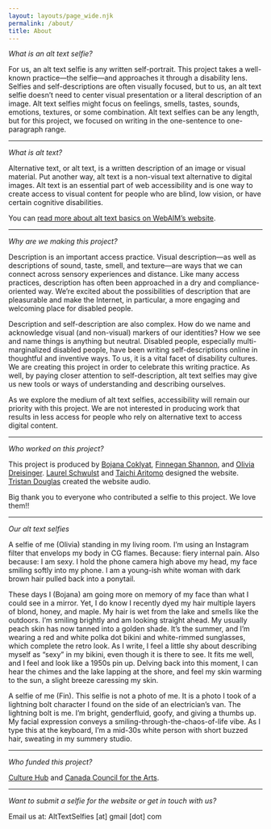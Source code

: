 ```yaml
---
layout: layouts/page_wide.njk
permalink: /about/
title: About
---
```

*What is an alt text selfie?*

For us, an alt text selfie is any written self-portrait. This project takes a well-known practice—the selfie—and approaches it through a disability lens. Selfies and self-descriptions are often visually focused, but to us, an alt text selfie doesn’t need to center visual presentation or a literal description of an image. Alt text selfies might focus on feelings, smells, tastes, sounds, emotions, textures, or some combination. Alt text selfies can be any length, but for this project, we focused on writing in the one-sentence to one-paragraph range.

- - -

*What is alt text?*

Alternative text, or alt text, is a written description of an image or visual material. Put another way, alt text is a non-visual text alternative to digital images. Alt text is an essential part of web accessibility and is one way to create access to visual content for people who are blind, low vision, or have certain cognitive disabilities.

You can <a href="https://webaim.org/techniques/alttext" target="_blank">read more about alt text basics on WebAIM’s website</a>.

- - -

*Why are we making this project?*

Description is an important access practice. Visual description—as well as descriptions of sound, taste, smell, and texture—are ways that we can connect across sensory experiences and distance. Like many access practices, description has often been approached in a dry and compliance-oriented way. We’re excited about the possibilities of description that are pleasurable and make the Internet, in particular, a more engaging and welcoming place for disabled people.

Description and self-description are also complex. How do we name and acknowledge visual (and non-visual) markers of our identities? How we see and name things is anything but neutral. Disabled people, especially multi-marginalized disabled people, have been writing self-descriptions online in thoughtful and inventive ways. To us, it is a vital facet of disability cultures. We are creating this project in order to celebrate this writing practice. As well, by paying closer attention to self-description, alt text selfies may give us new tools or ways of understanding and describing ourselves.

As we explore the medium of alt text selfies, accessibility will remain our priority with this project. We are not interested in producing work that results in less access for people who rely on alternative text to access digital content.

- - -

*Who worked on this project?*

This project is produced by [Bojana Coklyat](https://blindambitionjc.com/), [Finnegan Shannon](https://shannonfinnegan.com/), and [Olivia Dreisinger](https://oliviadreisinger.com/). [Laurel Schwulst](https://laurelschwulst.com/) and [Taichi Aritomo](https://taichiwi.com/) designed the website. [Tristan Douglas](https://planet.mu/artists/antwood/) created the website audio.

Big thank you to everyone who contributed a selfie to this project. We love them!!

- - -

*Our alt text selfies*

A selfie of me (Olivia) standing in my living room. I’m using an Instagram filter that envelops my body in CG flames. Because: fiery internal pain. Also because: I am sexy. I hold the phone camera high above my head, my face smiling softly into my phone. I am a young-ish white woman with dark brown hair pulled back into a ponytail.

These days I (Bojana) am going more on memory of my face than what I could see in a mirror. Yet, I do know I recently dyed my hair multiple layers of blond, honey, and maple. My hair is wet from the lake and smells like the outdoors. I’m smiling brightly and am looking straight ahead. My usually peach skin has now tanned into a golden shade. It’s the summer, and I’m wearing a red and white polka dot bikini and white-rimmed sunglasses, which complete the retro look. As I write, I feel a little shy about describing myself as “sexy” in my bikini, even though it is there to see. It fits me well, and I feel and look like a 1950s pin up. Delving back into this moment, I can hear the chimes and the lake lapping at the shore, and feel my skin warming to the sun, a slight breeze caressing my skin. 

A selfie of me (Fin). This selfie is not a photo of me. It is a photo I took of a lightning bolt character I found on the side of an electrician’s van. The lightning bolt is me. I’m bright, genderfluid, goofy, and giving a thumbs up. My facial expression conveys a smiling-through-the-chaos-of-life vibe. As I type this at the keyboard, I’m a mid-30s white person with short buzzed hair, sweating in my summery studio.

- - -

*Who funded this project?*

<a href="https://www.culturehub.org/shannon-finnegan" target="_blank">Culture Hub</a> and <a href="https://canadacouncil.ca/" target="_blank">Canada Council for the Arts</a>.[](https://www.culturehub.org/shannon-finnegan)

- - -

*Want to submit a selfie for the website or get in touch with us?*

Email us at: AltTextSelfies \[at] gmail \[dot] com
